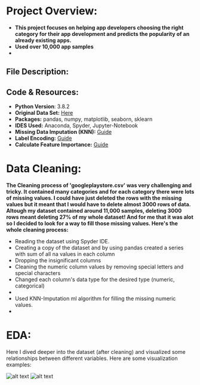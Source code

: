 # Project Overview:
* **This project focuses on helping app developers choosing the right category for their app development and predicts the popularity of an already existing apps.**
* **Used over 10,000 app samples**
* 

## File Description:

## Code & Resources:
* **Python Version**: 3.8.2
* **Original Data Set:** [Here](https://www.kaggle.com/lava18/google-play-store-apps#googleplaystore.csv)
* **Packages:** pandas, numpy, matplotlib, seaborn, sklearn
* **IDES Used:** Anaconda, Spyder, Jupyter-Notebook
* **Missing Data Imputation (KNN):** [Guide](https://medium.com/@amrwrites/knn-based-missing-value-imputation-using-scikit-learn-802fceb5b2ea)
* **Label Encoding:** [Guide](https://pbpython.com/categorical-encoding.html)
* **Calculate Feature Importance:** [Guide](https://machinelearningmastery.com/calculate-feature-importance-with-python/)

# Data Cleaning:
**The Cleaning process of 'googleplaystore.csv' was very challenging and tricky. It contained many categories and for each category there were lots of missing values. I could have just deleted the rows with the missing values but it meant that I would have to delete almost 3000 rows of data. Altough my dataset contained around 11,000 samples, deleting 3000 rows meant deleting 27% of my whole dataset! And for me that it was alot so I decided to look for a way to fill those missing values. Here's the whole cleaning process:**
* Reading the dataset using Spyder IDE.
* Creating a copy of the dataset and by using pandas created a series with sum of all na values in each column
* Dropping the insignificant columns
* Cleaning the numeric column values by removing special letters and special characters
* Changed each column's data type for the desired type (numeric, categorical)
* 
* Used KNN-Imputation ml algorithm for filling the missing numeric values.
*

# EDA:
Here I dived deeper into the dataset (after cleaning) and visualized some relationships between different variables. Here are some visualization examples:

![alt text][plot1]
![alt text][plot2]

[plot1]: https://github.com/AlexOsokin97/Which_App_Category/blob/master/Data%20Analysis/corrHeatmap.png "CorrHeatmap"
[plot2]: https://github.com/AlexOsokin97/Which_App_Category/blob/master/Data%20Analysis/AvgInstallperCategory.png "AvgInstallperCategory"

